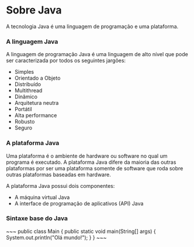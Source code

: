 <h1>Sobre Java</h1>
<p>A tecnologia Java é uma linguagem de programação e uma plataforma.<p>

<h3>A linguagem Java</h3>
<p>A linguagem de programação Java é uma linguagem de alto nível que pode ser caracterizada por todos os seguintes jargões:</p>

<ul>
<li>Simples</li>
<li>Orientado a Objeto</li>
<li>Distribuído</li>
<li>Multithread</li>
<li>Dinâmico</li>
<li>Arquitetura neutra</li>
<li>Portátil</li>
<li>Alta performance</li>
<li>Robusto</li>
<li>Seguro</li>
</ul>

<h3>A plataforma Java</h3>
<p>Uma plataforma é o ambiente de hardware ou software no qual um programa é executado. A plataforma Java difere da maioria das outras plataformas por ser uma plataforma somente de software que roda sobre outras plataformas baseadas em hardware.</p>
<p>A plataforma Java possui dois componentes:</p>

<ul>
<li>A máquina virtual Java</li>
<li>A interface de programação de aplicativos (API) Java</li>
</ul>

<h3>Sintaxe base do Java</h3>
~~~
public class Main {
    public static void main(String[] args) {
        System.out.println("Olá mundo!");
    }
}
~~~
